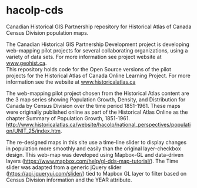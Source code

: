 # hacolp-cds
Canadian Historical GIS Partnership repository for Historical Atlas of Canada Census Division population maps.

The Canadian Historical GIS Partnership Development project is developing web-mapping pilot projects for several collaborating organizations, using a variety of data sets. For more information see project website at www.geohist.ca. <br>
This repository holds code for the Open Source versions of the pilot projects for the Historical Atlas of Canada Online Learning Project. For more information see the website at www.historicalatlas.ca <br>

The web-mapping pilot project chosen from the Historical Atlas content are the 3 map series showing Population Growth, Density, and Distribution for Canada by Census Division over the time period 1851-1961. These maps were originally published online as part of the Historical Atlas Online as the chapter Summary of Population Growth, 1851-1961. <br> http://www.historicalatlas.ca/website/hacolp/national_perspectives/population/UNIT_25/index.htm. <br>

The re-designed maps in this site use a time-line slider to display changes in population more smoothly and easily than the original layer-checkbox design. This web-map was developed using Mapbox-GL and data-driven layers (https://www.mapbox.com/help/gl-dds-map-tutorial/). The Time slider was adapted from a generic  jQuery slider (https://api.jqueryui.com/slider/) tied to Mapbox GL layer to filter based on Census Division information and the YEAR attribute.
